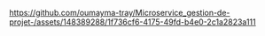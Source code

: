 https://github.com/oumayma-tray/Microservice_gestion-de-projet-/assets/148389288/1f736cf6-4175-49fd-b4e0-2c1a2823a111
